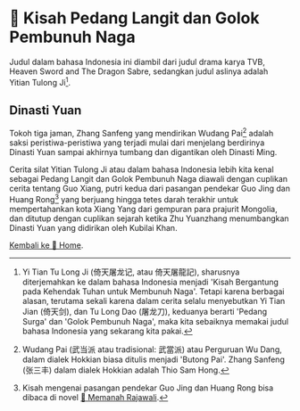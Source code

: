 # 🦅 Kisah Pedang Langit dan Golok Pembunuh Naga

Judul dalam bahasa Indonesia ini diambil dari judul drama karya TVB, Heaven Sword and The Dragon Sabre,
sedangkan judul aslinya adalah Yitian Tulong Ji[^yitian-tulongji].

[^yitian-tulongji]: Yi Tian Tu Long Ji (倚天屠龙记, atau 倚天屠龍記), sharusnya diterjemahkan ke dalam bahasa Indonesia menjadi 'Kisah Bergantung pada Kehendak Tuhan untuk Membunuh Naga'. Tetapi karena berbagai alasan, terutama sekali karena dalam cerita selalu menyebutkan Yi Tian Jian (倚天剑), dan Tu Long Dao (屠龙刀), keduanya berarti 'Pedang Surga' dan 'Golok Pembunuh Naga', maka kita sebaiknya memakai judul bahasa Indonesia yang sekarang kita pakai.

## Dinasti Yuan

Tokoh tiga jaman, Zhang Sanfeng yang mendirikan Wudang Pai[^wudang-pai] adalah saksi peristiwa-peristiwa yang 
terjadi mulai dari menjelang berdirinya Dinasti Yuan sampai akhirnya tumbang dan digantikan oleh Dinasti Ming.

[^wudang-pai]: Wudang Pai (武当派 atau tradisional: 武當派) atau Perguruan Wu Dang, dalam dialek Hokkian biasa ditulis menjadi 'Butong Pai'. Zhang Sanfeng (张三丰) dalam dialek Hokkian adalah Thio Sam Hong.

Cerita silat Yitian Tulong Ji atau dalam bahasa Indonesia lebih kita kenal sebagai Pedang Langit dan Golok Pembunuh Naga
diawali dengan cuplikan cerita tentang Guo Xiang, putri kedua dari pasangan pendekar Guo Jing dan Huang Rong[^sdyxz-1] yang 
berjuang hingga tetes darah terakhir untuk mempertahankan kota Xiang Yang dari gempuran para prajurit Mongolia, dan
ditutup dengan cuplikan sejarah ketika Zhu Yuanzhang menumbangkan Dinasti Yuan yang didirikan oleh Kubilai Khan.

[^sdyxz-1]: Kisah mengenai pasangan pendekar Guo Jing dan Huang Rong bisa dibaca di novel [🦅 Memanah Rajawali](https://fxadilima.github.io/memanah-rajawali).



[Kembali ke 🏡 Home](/).
